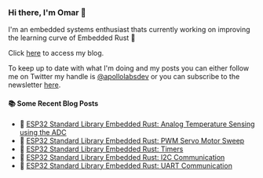 ### Hi there, I'm Omar 👋

I'm an embedded systems enthusiast thats currently working on improving the learning curve of Embedded Rust 🦀

Click [here](https://apollolabsblog.hashnode.dev/) to access my blog.

To keep up to date with what I'm doing and my posts you can either follow me on Twitter my handle is [@apollolabsdev](https://twitter.com/apollolabsbin) or you can subscribe to the newsletter [here](http://subscribepage.io/apollolabsnewsletter).

<!--
**apollolabsdev/apollolabsdev** is a ✨ _special_ ✨ repository because its `README.md` (this file) appears on your GitHub profile.

Here are some ideas to get you started:

- 🔭 I’m currently working on ...
- 🌱 I’m currently learning ...
- 👯 I’m looking to collaborate on ...
- 🤔 I’m looking for help with ...
- 💬 Ask me about ...
- 📫 How to reach me: ...
- 😄 Pronouns: ...
- ⚡ Fun fact: ...
-->


#### :books: Some Recent Blog Posts
<!-- BLOGPOSTS:START -->
 - 💫 [ESP32 Standard Library Embedded Rust: Analog Temperature Sensing using the ADC](https://apollolabsblog.hashnode.dev/esp32-standard-library-embedded-rust-analog-temperature-sensing-using-the-adc)
 - 🌮 [ESP32 Standard Library Embedded Rust: PWM Servo Motor Sweep](https://apollolabsblog.hashnode.dev/esp32-standard-library-embedded-rust-pwm-servo-motor-sweep)
 - 💫 [ESP32 Standard Library Embedded Rust: Timers](https://apollolabsblog.hashnode.dev/esp32-standard-library-embedded-rust-timers)
 - 🚀 [ESP32 Standard Library Embedded Rust: I2C Communication](https://apollolabsblog.hashnode.dev/esp32-standard-library-embedded-rust-i2c-communication)
 - 💫 [ESP32 Standard Library Embedded Rust: UART Communication](https://apollolabsblog.hashnode.dev/esp32-standard-library-embedded-rust-uart-communication)<!-- BLOGPOSTS:END -->
